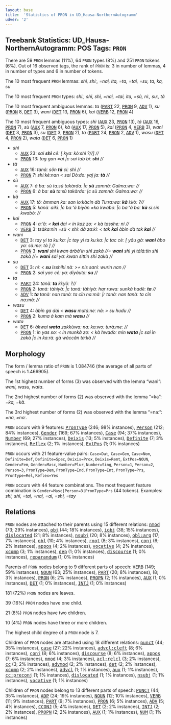 ```yaml
---
layout: base
title:  'Statistics of PRON in UD_Hausa-NorthernAutogramm'
udver: '2'
---
```


## Treebank Statistics: UD_Hausa-NorthernAutogramm: POS Tags: `PRON`

There are 59 `PRON` lemmas (11%), 64 `PRON` types (8%) and 251 `PRON` tokens (6%).
Out of 16 observed tags, the rank of `PRON` is: 3 in number of lemmas, 4 in number of types and 6 in number of tokens.

The 10 most frequent `PRON` lemmas: <em>shi, shiː, =nai, ita, =ta, =tai, =su, ta, ka, su</em>

The 10 most frequent `PRON` types:  <em>shiː, shi, shì, =nai, =tai, ita, =sù, niː, suː, tà</em>

The 10 most frequent ambiguous lemmas: <em>ta</em> (<tt><a href="ha_northernautogramm-pos-PART.html">PART</a></tt> 22, <tt><a href="ha_northernautogramm-pos-PRON.html">PRON</a></tt> 9, <tt><a href="ha_northernautogramm-pos-ADV.html">ADV</a></tt> 1), <em>su</em> (<tt><a href="ha_northernautogramm-pos-PRON.html">PRON</a></tt> 8, <tt><a href="ha_northernautogramm-pos-DET.html">DET</a></tt> 3), <em>wani</em> (<tt><a href="ha_northernautogramm-pos-DET.html">DET</a></tt> 13, <tt><a href="ha_northernautogramm-pos-PRON.html">PRON</a></tt> 6), <em>kai</em> (<tt><a href="ha_northernautogramm-pos-VERB.html">VERB</a></tt> 12, <tt><a href="ha_northernautogramm-pos-PRON.html">PRON</a></tt> 4)

The 10 most frequent ambiguous types:  <em>shì</em> (<tt><a href="ha_northernautogramm-pos-AUX.html">AUX</a></tt> 23, <tt><a href="ha_northernautogramm-pos-PRON.html">PRON</a></tt> 13), <em>tà</em> (<tt><a href="ha_northernautogramm-pos-AUX.html">AUX</a></tt> 16, <tt><a href="ha_northernautogramm-pos-PRON.html">PRON</a></tt> 7), <em>sù</em> (<tt><a href="ha_northernautogramm-pos-AUX.html">AUX</a></tt> 7, <tt><a href="ha_northernautogramm-pos-PRON.html">PRON</a></tt> 6), <em>kà</em> (<tt><a href="ha_northernautogramm-pos-AUX.html">AUX</a></tt> 17, <tt><a href="ha_northernautogramm-pos-PRON.html">PRON</a></tt> 5), <em>kai</em> (<tt><a href="ha_northernautogramm-pos-PRON.html">PRON</a></tt> 4, <tt><a href="ha_northernautogramm-pos-VERB.html">VERB</a></tt> 3), <em>wani</em> (<tt><a href="ha_northernautogramm-pos-DET.html">DET</a></tt> 3, <tt><a href="ha_northernautogramm-pos-PRON.html">PRON</a></tt> 3), <em>su</em> (<tt><a href="ha_northernautogramm-pos-DET.html">DET</a></tt> 3, <tt><a href="ha_northernautogramm-pos-PRON.html">PRON</a></tt> 2), <em>ta</em> (<tt><a href="ha_northernautogramm-pos-PART.html">PART</a></tt> 24, <tt><a href="ha_northernautogramm-pos-PRON.html">PRON</a></tt> 2, <tt><a href="ha_northernautogramm-pos-ADV.html">ADV</a></tt> 1), <em>wasu</em> (<tt><a href="ha_northernautogramm-pos-DET.html">DET</a></tt> 4, <tt><a href="ha_northernautogramm-pos-PRON.html">PRON</a></tt> 2), <em>wata</em> (<tt><a href="ha_northernautogramm-pos-DET.html">DET</a></tt> 6, <tt><a href="ha_northernautogramm-pos-PRON.html">PRON</a></tt> 1)


* <em>shì</em>
  * <tt><a href="ha_northernautogramm-pos-AUX.html">AUX</a></tt> 23: <em>sai <b>shì</b> cêː [ kyaː ƙòːshi ?//] //</em>
  * <tt><a href="ha_northernautogramm-pos-PRON.html">PRON</a></tt> 13: <em>tag gan =ai |c sai tab biː <b>shì</b> //</em>
* <em>tà</em>
  * <tt><a href="ha_northernautogramm-pos-AUX.html">AUX</a></tt> 16: <em>tanàː sôn <b>tà</b> ciː shì //</em>
  * <tt><a href="ha_northernautogramm-pos-PRON.html">PRON</a></tt> 7: <em>shiːkèːnan < sai Dòːdoː yaj jaː <b>tà</b> //</em>
* <em>sù</em>
  * <tt><a href="ha_northernautogramm-pos-AUX.html">AUX</a></tt> 7: <em>à baː sù taːsù takàrdaː |c <b>sù</b> zamnàː Galmaːwaː //</em>
  * <tt><a href="ha_northernautogramm-pos-PRON.html">PRON</a></tt> 6: <em>à baː <b>sù</b> taːsù takàrdaː |c sù zamnàː Galmaːwaː //</em>
* <em>kà</em>
  * <tt><a href="ha_northernautogramm-pos-AUX.html">AUX</a></tt> 17: <em>tôː àmman kaː san loːkàcin dà Tuːraːwaː <b>kà</b> iːkòː ?//</em>
  * <tt><a href="ha_northernautogramm-pos-PRON.html">PRON</a></tt> 5: <em>kanàː aikìː |c baː'à biyàn =ka kwabòː |c baː'à baː <b>kà</b> siːsìn kwabòː //</em>
* <em>kai</em>
  * <tt><a href="ha_northernautogramm-pos-PRON.html">PRON</a></tt> 4: <em>aː’àː < <b>kai</b> dai < in kaz zoː < kà tassheː ni //</em>
  * <tt><a href="ha_northernautogramm-pos-VERB.html">VERB</a></tt> 3: <em>tsàkaːnin =sù < shiː dà zaːkìː < tak <b>kai</b> àbin dà tak <b>kai</b> //</em>
* <em>wani</em>
  * <tt><a href="ha_northernautogramm-pos-DET.html">DET</a></tt> 3: <em>tay yi ta kuːkaː |c tay yi ta kuːkaː |c tac cèː [ yâu gàː <b>wani</b> àbo yaː sàːmeː tà ] //</em>
  * <tt><a href="ha_northernautogramm-pos-PRON.html">PRON</a></tt> 3: <em><b>wani</b> shì kwan àrbà'in shì zakà //= <b>wani</b> shì yi tàlàːtin shì zakà //= <b>wani</b> sai yaː kwan sìttin shì zakà //</em>
* <em>su</em>
  * <tt><a href="ha_northernautogramm-pos-DET.html">DET</a></tt> 3: <em>niː < <b>su</b> Isshìhi nàː >+ nis sanìː wurìn nan //</em>
  * <tt><a href="ha_northernautogramm-pos-PRON.html">PRON</a></tt> 2: <em>sai yac cèː yaː ɗiyàutaː <b>su</b> //</em>
* <em>ta</em>
  * <tt><a href="ha_northernautogramm-pos-PART.html">PART</a></tt> 24: <em>tanàː <b>ta</b> kiːyòː ?//</em>
  * <tt><a href="ha_northernautogramm-pos-PRON.html">PRON</a></tt> 2: <em>tanàː tàhiyàː |c tanàː tàhiyàː har ruwaː sunkà haɗèː <b>ta</b> //</em>
  * <tt><a href="ha_northernautogramm-pos-ADV.html">ADV</a></tt> 1: <em><b>ta</b> tanàː nan tanàː ta cîn naːmàː |r tanàː nan tanàː ta cîn naːmàː //</em>
* <em>wasu</em>
  * <tt><a href="ha_northernautogramm-pos-DET.html">DET</a></tt> 4: <em>àbîn ga dai < <b>wasu</b> mutàːneː nà: > su huɗu //</em>
  * <tt><a href="ha_northernautogramm-pos-PRON.html">PRON</a></tt> 2: <em>kuma à kam mà <b>wasu</b> //</em>
* <em>wata</em>
  * <tt><a href="ha_northernautogramm-pos-DET.html">DET</a></tt> 6: <em>àkwai <b>wata</b> zakkùwaː naː kaːwoː turàːmeː //</em>
  * <tt><a href="ha_northernautogramm-pos-PRON.html">PRON</a></tt> 1: <em>in yas soː < in munkà zoː < kà hwaɗoː min <b>wata</b> |c sai ìn zakà |c ìn ƙaːràː gà wàccân taːkà //</em>

## Morphology

The form / lemma ratio of `PRON` is 1.084746 (the average of all parts of speech is 1.466905).

The 1st highest number of forms (3) was observed with the lemma “wani”: <em>wani, wasu, wata</em>.

The 2nd highest number of forms (2) was observed with the lemma “=ka”: <em>=ka, =kà</em>.

The 3rd highest number of forms (2) was observed with the lemma “=naː”: <em>=na, =naː</em>.

`PRON` occurs with 9 features: <tt><a href="ha_northernautogramm-feat-PronType.html">PronType</a></tt> (246; 98% instances), <tt><a href="ha_northernautogramm-feat-Person.html">Person</a></tt> (212; 84% instances), <tt><a href="ha_northernautogramm-feat-Gender.html">Gender</a></tt> (169; 67% instances), <tt><a href="ha_northernautogramm-feat-Case.html">Case</a></tt> (94; 37% instances), <tt><a href="ha_northernautogramm-feat-Number.html">Number</a></tt> (69; 27% instances), <tt><a href="ha_northernautogramm-feat-Deixis.html">Deixis</a></tt> (13; 5% instances), <tt><a href="ha_northernautogramm-feat-Definite.html">Definite</a></tt> (7; 3% instances), <tt><a href="ha_northernautogramm-feat-Reflex.html">Reflex</a></tt> (2; 1% instances), <tt><a href="ha_northernautogramm-feat-ExtPos.html">ExtPos</a></tt> (1; 0% instances)

`PRON` occurs with 21 feature-value pairs: `Case=Dat`, `Case=Gen`, `Case=Nom`, `Definite=Def`, `Definite=Spec`, `Deixis=Prox`, `Deixis=Remt`, `ExtPos=NOUN`, `Gender=Fem`, `Gender=Masc`, `Number=Plur`, `Number=Sing`, `Person=1`, `Person=2`, `Person=3`, `PronType=Dem`, `PronType=Ind`, `PronType=Int`, `PronType=Prs`, `PronType=Rel`, `Reflex=Yes`

`PRON` occurs with 44 feature combinations.
The most frequent feature combination is `Gender=Masc|Person=3|PronType=Prs` (44 tokens).
Examples: <em>shì, shi, =tai, =nai, =ai, =shi, =tay</em>


## Relations

`PRON` nodes are attached to their parents using 15 different relations: <tt><a href="ha_northernautogramm-dep-nmod.html">nmod</a></tt> (73; 29% instances), <tt><a href="ha_northernautogramm-dep-obj.html">obj</a></tt> (44; 18% instances), <tt><a href="ha_northernautogramm-dep-iobj.html">iobj</a></tt> (38; 15% instances), <tt><a href="ha_northernautogramm-dep-dislocated.html">dislocated</a></tt> (21; 8% instances), <tt><a href="ha_northernautogramm-dep-nsubj.html">nsubj</a></tt> (20; 8% instances), <tt><a href="ha_northernautogramm-dep-obl-arg.html">obl:arg</a></tt> (17; 7% instances), <tt><a href="ha_northernautogramm-dep-obl.html">obl</a></tt> (10; 4% instances), <tt><a href="ha_northernautogramm-dep-root.html">root</a></tt> (8; 3% instances), <tt><a href="ha_northernautogramm-dep-conj.html">conj</a></tt> (6; 2% instances), <tt><a href="ha_northernautogramm-dep-appos.html">appos</a></tt> (4; 2% instances), <tt><a href="ha_northernautogramm-dep-vocative.html">vocative</a></tt> (4; 2% instances), <tt><a href="ha_northernautogramm-dep-xcomp.html">xcomp</a></tt> (3; 1% instances), <tt><a href="ha_northernautogramm-dep-dep.html">dep</a></tt> (1; 0% instances), <tt><a href="ha_northernautogramm-dep-discourse.html">discourse</a></tt> (1; 0% instances), <tt><a href="ha_northernautogramm-dep-reparandum.html">reparandum</a></tt> (1; 0% instances)

Parents of `PRON` nodes belong to 9 different parts of speech: <tt><a href="ha_northernautogramm-pos-VERB.html">VERB</a></tt> (149; 59% instances), <tt><a href="ha_northernautogramm-pos-NOUN.html">NOUN</a></tt> (63; 25% instances), <tt><a href="ha_northernautogramm-pos-PART.html">PART</a></tt> (20; 8% instances),  (8; 3% instances), <tt><a href="ha_northernautogramm-pos-PRON.html">PRON</a></tt> (6; 2% instances), <tt><a href="ha_northernautogramm-pos-PROPN.html">PROPN</a></tt> (2; 1% instances), <tt><a href="ha_northernautogramm-pos-AUX.html">AUX</a></tt> (1; 0% instances), <tt><a href="ha_northernautogramm-pos-DET.html">DET</a></tt> (1; 0% instances), <tt><a href="ha_northernautogramm-pos-INTJ.html">INTJ</a></tt> (1; 0% instances)

181 (72%) `PRON` nodes are leaves.

39 (16%) `PRON` nodes have one child.

21 (8%) `PRON` nodes have two children.

10 (4%) `PRON` nodes have three or more children.

The highest child degree of a `PRON` node is 7.

Children of `PRON` nodes are attached using 18 different relations: <tt><a href="ha_northernautogramm-dep-punct.html">punct</a></tt> (44; 35% instances), <tt><a href="ha_northernautogramm-dep-case.html">case</a></tt> (27; 22% instances), <tt><a href="ha_northernautogramm-dep-advcl-cleft.html">advcl:cleft</a></tt> (8; 6% instances), <tt><a href="ha_northernautogramm-dep-conj.html">conj</a></tt> (8; 6% instances), <tt><a href="ha_northernautogramm-dep-discourse.html">discourse</a></tt> (8; 6% instances), <tt><a href="ha_northernautogramm-dep-appos.html">appos</a></tt> (7; 6% instances), <tt><a href="ha_northernautogramm-dep-nmod.html">nmod</a></tt> (4; 3% instances), <tt><a href="ha_northernautogramm-dep-acl-relcl.html">acl:relcl</a></tt> (3; 2% instances), <tt><a href="ha_northernautogramm-dep-cc.html">cc</a></tt> (3; 2% instances), <tt><a href="ha_northernautogramm-dep-advmod.html">advmod</a></tt> (2; 2% instances), <tt><a href="ha_northernautogramm-dep-det.html">det</a></tt> (2; 2% instances), <tt><a href="ha_northernautogramm-dep-xcomp.html">xcomp</a></tt> (2; 2% instances), <tt><a href="ha_northernautogramm-dep-advcl.html">advcl</a></tt> (1; 1% instances), <tt><a href="ha_northernautogramm-dep-aux.html">aux</a></tt> (1; 1% instances), <tt><a href="ha_northernautogramm-dep-cc-preconj.html">cc:preconj</a></tt> (1; 1% instances), <tt><a href="ha_northernautogramm-dep-dislocated.html">dislocated</a></tt> (1; 1% instances), <tt><a href="ha_northernautogramm-dep-nsubj.html">nsubj</a></tt> (1; 1% instances), <tt><a href="ha_northernautogramm-dep-vocative.html">vocative</a></tt> (1; 1% instances)

Children of `PRON` nodes belong to 13 different parts of speech: <tt><a href="ha_northernautogramm-pos-PUNCT.html">PUNCT</a></tt> (44; 35% instances), <tt><a href="ha_northernautogramm-pos-ADP.html">ADP</a></tt> (24; 19% instances), <tt><a href="ha_northernautogramm-pos-NOUN.html">NOUN</a></tt> (12; 10% instances), <tt><a href="ha_northernautogramm-pos-VERB.html">VERB</a></tt> (11; 9% instances), <tt><a href="ha_northernautogramm-pos-PART.html">PART</a></tt> (9; 7% instances), <tt><a href="ha_northernautogramm-pos-PRON.html">PRON</a></tt> (6; 5% instances), <tt><a href="ha_northernautogramm-pos-ADV.html">ADV</a></tt> (5; 4% instances), <tt><a href="ha_northernautogramm-pos-CCONJ.html">CCONJ</a></tt> (5; 4% instances), <tt><a href="ha_northernautogramm-pos-DET.html">DET</a></tt> (2; 2% instances), <tt><a href="ha_northernautogramm-pos-INTJ.html">INTJ</a></tt> (2; 2% instances), <tt><a href="ha_northernautogramm-pos-PROPN.html">PROPN</a></tt> (2; 2% instances), <tt><a href="ha_northernautogramm-pos-AUX.html">AUX</a></tt> (1; 1% instances), <tt><a href="ha_northernautogramm-pos-NUM.html">NUM</a></tt> (1; 1% instances)

